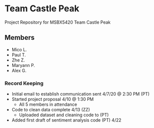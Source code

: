 # Team Castle Peak
Project Repository for MSBX5420 Team Castle Peak

## Members
- Mico L.
- Paul T.
- Zhe Z.
- Maryann P.
- Alex G.

### Record Keeping
- Initial email to establish communication sent 4/7/20 @ 2:30 PM (PT)
- Started project proposal 4/10 @ 1:30 PM
  - All 5 members in attendance
- Code to clean data complete 4/13 (ZZ)
  - Uploaded dataset and cleaning code to (PT)
- Added first draft of sentiment analysis code (PT) 4/22 
